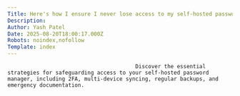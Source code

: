 ```yaml
---
Title: Here's how I ensure I never lose access to my self-hosted password manager
Description: 
Author: Yash Patel
Date: 2025-08-20T18:00:17.000Z
Robots: noindex,nofollow
Template: index
---
```


                                            Discover the essential strategies for safeguarding access to your self-hosted password manager, including 2FA, multi-device syncing, regular backups, and emergency documentation.
                                        
